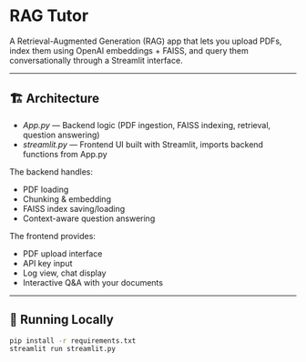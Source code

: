 # RAG Tutor 

A Retrieval-Augmented Generation (RAG) app that lets you upload PDFs, index them using OpenAI embeddings + FAISS, and query them conversationally through a Streamlit interface.

---

## 🏗 Architecture
- *App.py* — Backend logic (PDF ingestion, FAISS indexing, retrieval, question answering)
- *streamlit.py* — Frontend UI built with Streamlit, imports backend functions from App.py

The backend handles:
- PDF loading
- Chunking & embedding
- FAISS index saving/loading
- Context-aware question answering

The frontend provides:
- PDF upload interface
- API key input
- Log view, chat display
- Interactive Q&A with your documents

---

## 🧩 Running Locally
```bash
pip install -r requirements.txt
streamlit run streamlit.py